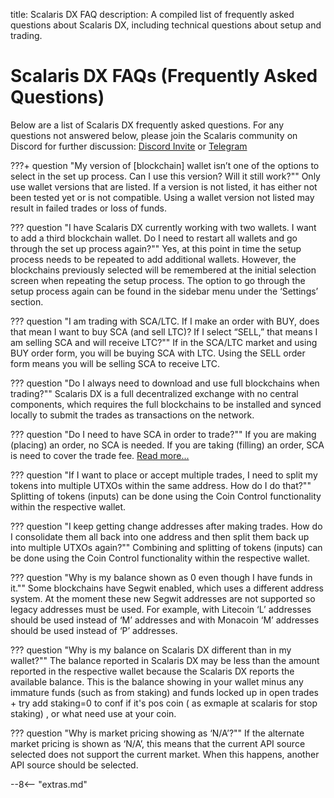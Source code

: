 title: Scalaris DX FAQ
description: A compiled list of frequently asked questions about Scalaris DX, including technical questions about setup and trading.


# Scalaris DX FAQs (Frequently Asked Questions)
Below are a list of Scalaris DX frequently asked questions. For any questions not answered below, please join the Scalaris community on Discord for further discussion: [Discord Invite](https://discord.gg/HKbdGANbZA) or [Telegram](https://t.me/scalaris_project)

???+ question "My version of [blockchain] wallet isn’t one of the options to select in the set up process. Can I use this version? Will it still work?""
	Only use wallet versions that are listed. If a version is not listed, it has either not been tested yet or is not compatible. Using a wallet version not listed may result in failed trades or loss of funds.


??? question "I have Scalaris DX currently working with two wallets. I want to add a third blockchain wallet. Do I need to restart all wallets and go through the set up process again?""
	Yes, at this point in time the setup process needs to be repeated to add additional wallets. However, the blockchains previously selected will be remembered at the initial selection screen when repeating the setup process. The option to go through the setup process again can be found in the sidebar menu under the ‘Settings’ section.


<!-- ??? question "When I try to make an order, it says “There is a problem with your order.” What does that mean?""
	This error can be caused by a number of items. The most common reasons are that you are trying to take your own order, your wallets are locked, there are insufficient funds in the addresses you’re trading with, or those addresses have too little inputs. Insufficient funds can be caused by funds being immature due to staking at the same time or too many inputs being locked up in other orders. Error messaging will be improved in future versions to provide clearer messaging. -->


??? question "I am trading with SCA/LTC. If I make an order with BUY, does that mean I want to buy SCA (and sell LTC)? If I select “SELL,” that means I am selling SCA and will receive LTC?""
	If in the SCA/LTC market and using BUY order form, you will be buying SCA with LTC. Using the SELL order form means you will be selling SCA to receive LTC.


??? question "Do I always need to download and use full blockchains when trading?""
	Scalaris DX is a full decentralized exchange with no central components, which requires the full blockchains to be installed and synced locally to submit the trades as transactions on the network.


??? question "Do I need to have SCA in order to trade?""
	If you are making (placing) an order, no SCA is needed. If you are taking (filling) an order, SCA is need to cover the trade fee. [Read more...](/scalarisdx/fees)


??? question "If I want to place or accept multiple trades, I need to split my tokens into multiple UTXOs within the same address. How do I do that?""
	Splitting of tokens (inputs) can be done using the Coin Control functionality within the respective wallet.


??? question "I keep getting change addresses after making trades. How do I consolidate them all back into one address and then split them back up into multiple UTXOs again?""
	Combining and splitting of tokens (inputs) can be done using the Coin Control functionality within the respective wallet.


??? question "Why is my balance shown as 0 even though I have funds in it.""
	Some blockchains have Segwit enabled, which uses a different address system. At the moment these new Segwit addresses are not supported so legacy addresses must be used. For example, with Litecoin ‘L’ addresses should be used instead of ‘M’ addresses and with Monacoin ‘M’ addresses should be used instead of ‘P’ addresses.


??? question "Why is my balance on Scalaris DX different than in my wallet?""
	The balance reported in Scalaris DX may be less than the amount reported in the respective wallet because the Scalaris DX reports the available balance. This is the balance showing in your wallet minus any immature funds (such as from staking) and funds locked up in open trades + try add staking=0 to conf if it's pos coin ( as exmaple at scalaris for stop staking) , or what need use at your coin.


??? question "Why is market pricing showing as ‘N/A’?""
	If the alternate market pricing is shown as ‘N/A’, this means that the current API source selected does not support the current market. When this happens, another API source should be selected.













<script type="text/javascript">
// read instructions for related links in ../snippets/extras.md
var relatedLinks = [];
</script>

--8<-- "extras.md"





